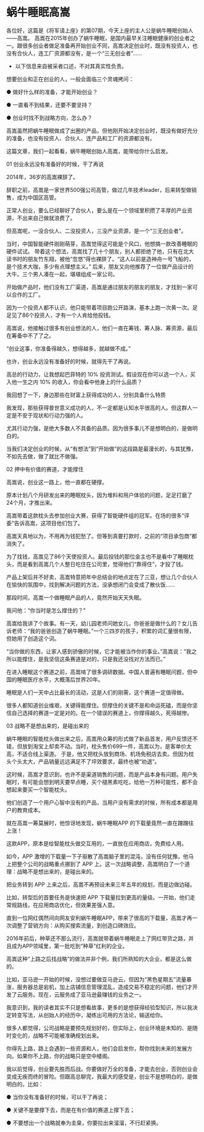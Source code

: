 # 蜗牛睡眠高嵩

各位好，这篇是《将军请上座》的第07期，今天上座的主人公是蜗牛睡眠创始人——高嵩。
高嵩在2015年创办了蜗牛睡眠，是国内最早关注睡眠健康的创业者之一。跟很多创业者做足准备再开始创业不同，高嵩决定创业时，既没有投资人，也没有合伙人，连工厂资源都没有，是一个“三无创业者”……

* 以下信息来自被采者口述，不对其真实性负责。

想要创业和正在创业的人，一般会面临三个灵魂拷问：

● 做好什么样的准备，才能开始创业？

● 一直看不到结果，还要不要坚持？

● 创业时找不到战略方向，怎么办？

高嵩虽然把蜗牛睡眠做成了出圈的产品，但他刚开始决定创业时，既没有做好充分的准备，也没有投资人、合伙人、连产品和工厂的资源都没有。

这篇文章，我们一起看看，蜗牛睡眠创始人高嵩，能带给你什么启发。

01 创业永远没有准备好的时候，干了再说

2014年，36岁的高嵩裸辞了。

辞职之前，高嵩是一家世界500强公司高管，做过几年技术leader，后来转型做销售，成为中国区高管。

正常人创业，要么已经聊好了合伙人，要么是在一个领域里积攒了丰厚的产业资源，不出来自己做就浪费了。

但高嵩呢，一没合伙人、二没投资人，三没产业资源，是一个“三无创业者”。

当时，中国智能硬件刚刚萌芽，高嵩觉得这可能是个风口，他想搞一款改善睡眠的硬件试试。
带着这个想法，高嵩找了几十个朋友，别人都拒绝了他，只有在北大读书时的朋友竹东翔，被他“忽悠”得也裸辞了。“这人以前是造神舟一号飞船的，是个技术大咖，多少有点理想主义。”
后来，朋友又向他推荐了一位做产品设计的大牛。三个男人凑在一起，堪堪组成一家公司。

开始做产品时，他们没有工厂渠道，高嵩是通过朋友的朋友的朋友，才找到一家可以合作的工厂。

因为一个投资人都不认识，他只能带着项目跑公开路演，基本上跑一次黄一次。足足见了86个投资人，才有一个人肯给他投钱。

高嵩说，他接触过很多有创业想法的人，他们一直在筹钱、筹人脉、筹资源，最后在筹备中不了了之。

“创业这事，你准备得越久，想得越多，就越做不成。”

也许，创业永远没有准备好的时候，就得先干了再说。

高总的行动力，让我想起巴菲特的 10% 投资测试。假设现在你可以选一个人，买入他一生之内 10% 的收入，你会看中他身上的什么品质？

我回想了一下，身边那些在财富上获得成功的人，分别具备什么特质

我发现，那些获得普世意义成功的人，不一定都是认知水平很高的人。但这群人一定是不安于现状和行动力强的人。

尤其行动力强，是绝大多数人不具备的品质。因为很多事儿不是想明白的，是做明白的。

当我们决定创业的时候，从“有想法”到“开始做”的这段路是最漫长的，与其犹豫，不如先去做，做了就比不做强。

02 押中有价值的赛道，才能撑住

高嵩说，创业这一路上，他一直都在硬撑。

原本计划八个月研发出来的睡眠枕头，因为堆料和用户体验的问题，足足打磨了24个月，才推出来。

高嵩带着这款枕头去参加创业大赛，获得了智能硬件组的冠军。在场的很多“评委”告诉高嵩，这项目他们包了。

高嵩天真地以为，不用再为钱犯愁了。但等到真要打款时，之前的“项目承包商”都消失了。

为了找钱，高嵩见了86个天使投资人。最后投钱的那位金主也不是看中了睡眠枕头，而是看到高嵩几个人整日吃住在公司里，觉得他们“靠得住”，才投了钱。

产品上架后并不好卖，高嵩特意把年中总结会的地点定在了三亚，想让几个合伙人在愉快的氛围中，找到解决问题的方法，没承想闭门会变成了散伙饭……

那段时间，高嵩一个做睡眠产品的人，竟然开始天天失眠。

我问他：“你当时是怎么撑住的？”

高嵩给我讲了个故事。有一天，幼儿园老师问她女儿，你爸爸是做什么的？女儿告诉老师：“我的爸爸创造了蜗牛睡眠。”一个三四岁的孩子，积累的词汇量很有限，但她用了创造这个词。

“当你做的东西，让家人感到骄傲的时候，它才能被当作你的事业。”高嵩说：“我之所以能撑住，是我坚信这条赛道是对的，只是我还没找对方法而已。”

在进入睡眠这个赛道之前，高嵩啃了很多调研数据。中国人普遍有睡眠问题，但中国的睡眠医疗水平，大概落后世界20年。

睡眠是人们一天中占比最长的活动，这是人们的刚需，这个赛道一定值得做。

很多人都知道创业维艰，关键得能撑住。但撑住的关键不是和命运死磕，而是你坚信自己选择的赛道一定是对的。在一个错误的赛道上，你撑得越久，死得越惨。

03 战略不是想出来的，是碰出来的

蜗牛睡眠的智能枕头做出来之后，高嵩用众筹的形式做了新品首发，用户反馈还不错，但放到淘宝上却卖不动。当时，枕头售价699一件，高嵩以为，是客单价太高，不适合线上渠道。
于是，他又把枕头放到商场、机场免税店去卖。但因为枕头个头太大，产品销量远远满足不了坪效要求，最终也被“劝退”。

这时候，高嵩才意识到，也许不是渠道销售的问题，而是产品本身有问题。用户失眠时，有可能会想到明天要早点睡，买个褪黑素吃吃，给他一万种可能性，都不会想起来要买一个智能枕头。

他们创造了一个用户心智中没有的产品，当用户没有需求的时候，所有成本都是用户的教育成本。

就在高嵩一筹莫展时，他惊讶地发现，蜗牛睡眠APP 的下载量竟然一直在蹭蹭往上涨！

这款APP，原本是给智能枕头做交互用的，一直放在应用商店，免费给人用。

如今，APP 激增的下载量一下子驱散了高嵩脑子里的混沌，没有任何犹豫，他马上把整个公司的战略重点挪到了 APP 上。这一次战略调整，高嵩明白了一个道理：战略不是想出来的，是碰出来的。

把业务转到 APP 上来之后，高嵩不再预设未来三年五年的规划，而是边做边碰。

比如，转型后的首要任务是快速把 APP 下载量拉到更高的量级。一开始，他们走常规路线，在应用商店优化，但效果差强人意。

直到一位网红偶然间向网友安利蜗牛睡眠APP，带来了很高的下载量，高嵩才再一次调整了营销方向：从购买搜索流量，到创造口碑效应。

2016年前后，种草还不那么流行，高嵩就带着蜗牛睡眠走上了网红带货之路，并且成为APP领域里，第一批吃到“种草”红利的企业。

高嵩这种“上路之后找战略”的做法并非个例，我们所熟知的大企业，都是这么做的。

比如，亚马逊一开始的时候，没想过要做亚马逊云，但因为“黑色星期五”流量暴涨，服务器总是宕机，加上店铺信息管理混乱，造成交易不稳定的问题，他们才开发了云服务。现在，云服务成了亚马逊最赚钱的业务之一。

我意识到，我的读者其实不只是想看故事，更多的是想获得经验型知识，所以我决定转变写法，从创始人的经历中，凝练出可用的方法论，输送给你。

很多人都觉得，公司战略是要预先规划好的，但实际上，创业环境是未知的、是随时变化的，战略不可能被准确规划出来。

你得先上路，路上会遇到一些资源和人，他们会启发你，帮你找到未来的发展方向。如果你不上路，你的战略只是空中楼阁。

我以前觉得，创业要先胜而后战。你要做好万全的准备，才能去创业，否则创业会变成无疾而终的冒险。但跟高总聊完，我最大的感受是，创业不是想明白的，是做明白的。比如：

● 当你没有准备好的时候，可以干了再说；

● 关键不是要撑下去，而是在有价值的赛道上撑下去；

● 不要想出一个战略就奉为圭臬，你要拉出来溜溜，不行赶紧换。
